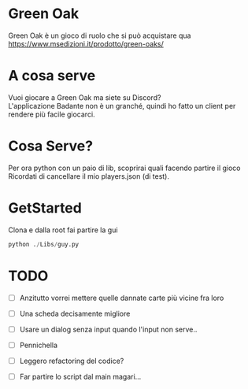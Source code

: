 # Green Oak
Green Oak è un gioco di ruolo che si può acquistare qua  
https://www.msedizioni.it/prodotto/green-oaks/



# A cosa serve
Vuoi giocare a Green Oak ma siete su Discord?  
L'applicazione Badante non è un granché, quindi ho fatto un client per rendere più facile giocarci.

# Cosa Serve?
Per ora python con un paio di lib, scoprirai quali facendo partire il gioco  
Ricordati di cancellare il mio players.json (di test).

# GetStarted
Clona e dalla root fai partire la gui
```python
python ./Libs/guy.py
```

# TODO
- [ ] Anzitutto vorrei mettere quelle dannate carte più vicine fra loro
- [ ] Una scheda decisamente migliore
- [ ] Usare un dialog senza input quando l'input non serve..
- [ ] Pennichella
- [ ] Leggero refactoring del codice?
- [ ] Far partire lo script dal main magari...


